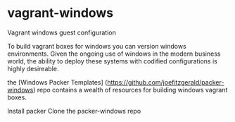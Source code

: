 # vagrant-windows
Vagrant windows guest configuration

To build vagrant boxes for windows you can version windows environments. Given the ongoing use of windows in the modern business world, the ability to deploy these systems with codified configurations is highly desireable. 

the [Windows Packer Templates] (https://github.com/joefitzgerald/packer-windows) repo contains a wealth of resources for building windows vagrant boxes.

Install packer
Clone the packer-windows repo
